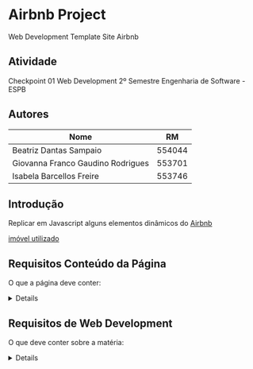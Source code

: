 # Airbnb Project
Web Development Template Site Airbnb
## Atividade
Checkpoint 01 Web Development 2º Semestre 
Engenharia de Software - ESPB
## Autores
|Nome                              |RM             |
|----------------------------------|---------------|
|Beatriz Dantas Sampaio            |554044         |
|Giovanna Franco Gaudino Rodrigues |553701         |
|Isabela Barcellos Freire          |553746         |

## Introdução 
Replicar em Javascript alguns elementos dinâmicos do [Airbnb](http://www.airbnb.com) 

[imóvel utilizado](https://www.airbnb.com.br/rooms/22319550?adults=1&category_tag=Tag%3A5348&children=0&enable_m3_private_room=true&infants=0&pets=0&photo_id=1391992956&search_mode=flex_destinations_search&check_in=2024-03-05&check_out=2024-03-10&source_impression_id=p3_1709154269_W4YeNQiXpDJsmo1n&previous_page_section_name=1000 )

## Requisitos Conteúdo da Página 
O que a página deve conter: 
<details>
    <ul>
        <li>Menu Favoritado</li>
        <li>Botão Salvar</li>
        <li>Avaliação Dinânica dos clientes </li>
        <li>Galeria de fotos</li>
    </ul>
</details>

## Requisitos de Web Development
O que deve conter sobre a matéria:
<details>
    <ul>
        <li>Manipulação do DOm (classList.toggle e clisList.add)</li>
        <li>Local Storage</li>
        <li>Consumo de arrays de objetos</li>
        <li>Utilizar arrow functions e template strings</li>
        <li>Utilizar programação funcional</li>
    </ul>
</details>
